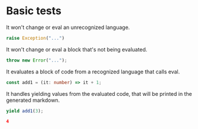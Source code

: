 # Basic tests

It won't change or eval an unrecognized language.

```python
raise Exception("...")
```

It won't change or eval a block that's not being evaluated.

```ts
throw new Error("...");
```

It evaluates a block of code from a recognized language that calls eval.

```ts
const add1 = (it: number) => it + 1;
```

It handles yielding values from the evaluated code, that will be printed in the generated markdown.

```ts
yield add1(3);
```

```json
4
```
